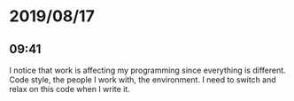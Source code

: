 # 2019/08/17

## 09:41

I notice that work is affecting my programming since everything is different.
Code style, the people I work with, the environment. I need to switch and
relax on this code when I write it.
